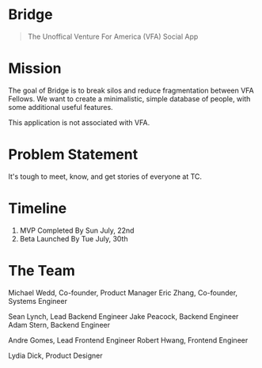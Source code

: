 # Bridge

> The Unoffical Venture For America (VFA) Social App

# Mission

The goal of Bridge is to break silos and reduce fragmentation between VFA Fellows. We want to create a minimalistic, simple database of people, with some additional useful features. 

This application is not associated with VFA.

# Problem Statement

It's tough to meet, know, and get stories of everyone at TC.

# Timeline 

1. MVP Completed By Sun July, 22nd
2. Beta Launched By Tue July, 30th

# The Team

Michael Wedd, Co-founder, Product Manager
Eric Zhang, Co-founder, Systems Engineer

Sean Lynch, Lead Backend Engineer
Jake Peacock, Backend Engineer
Adam Stern, Backend Engineer

Andre Gomes, Lead Frontend Engineer
Robert Hwang, Frontend Engineer

Lydia Dick, Product Designer




